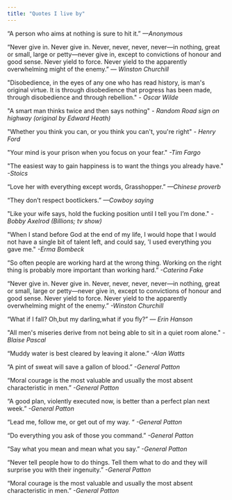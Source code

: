 ```yaml
---
title: "Quotes I live by"
---
```


“A person who aims at nothing is sure to hit it.” _—Anonymous_

“Never give in. Never give in. Never, never, never, never—in nothing, great or small, large or petty—never give in, except to convictions of honour and good sense. Never yield to force. Never yield to the apparently overwhelming might of the enemy.” _― Winston Churchill_

"Disobedience, in the eyes of any one who has read history, is man's original virtue. It is through disobedience that progress has been made, through disobedience and through rebellion." _- Oscar Wilde_

"A smart man thinks twice and then says nothing" _- Random Road sign on highway (original by Edward Heath)_

"Whether you think you can, or you think you can't, you're right" _- Henry Ford_

"Your mind is your prison when you focus on your fear." _-Tim Fargo_

"The easiest way to gain happiness is to want the things you already have." _-Stoics_

“Love her with everything except words, Grasshopper.” _—Chinese proverb_

“They don’t respect bootlickers.” _—Cowboy saying_

"Like your wife says, hold the fucking position until I tell you I’m done." _-Bobby Axelrod (Billions; tv show)_

"When I stand before God at the end of my life, I would hope that I would not have a single bit of talent left, and could say, 'I used everything you gave me." _-Erma Bombeck_

“So often people are working hard at the wrong thing. Working on the right thing is probably more important than working hard.” _-Caterina Fake_

“Never give in. Never give in. Never, never, never, never—in nothing, great or small, large or petty—never give in, except to convictions of honour and good sense. Never yield to force. Never yield to the apparently overwhelming might of the enemy.”
_-Winston Churchill_

“What if I fall? Oh,but my darling,what if you fly?” _― Erin Hanson_

"All men's miseries derive from not being able to sit in a quiet room alone." _-Blaise Pascal_

“Muddy water is best cleared by leaving it alone.” _-Alan Watts_

 “A pint of sweat will save a gallon of blood.” _-General Patton_

“Moral courage is the most valuable and usually the most absent characteristic in men.” _-General Patton_

“A good plan, violently executed now, is better than a perfect plan next week.” _-General Patton_

“Lead me, follow me, or get out of my way. “ _-General Patton_

“Do everything you ask of those you command.”  _-General Patton_

“Say what you mean and mean what you say.”  _-General Patton_

“Never tell people how to do things. Tell them what to do and they will surprise you with their ingenuity.”  _-General Patton_

“Moral courage is the most valuable and usually the most absent characteristic in men.” _-General Patton_

